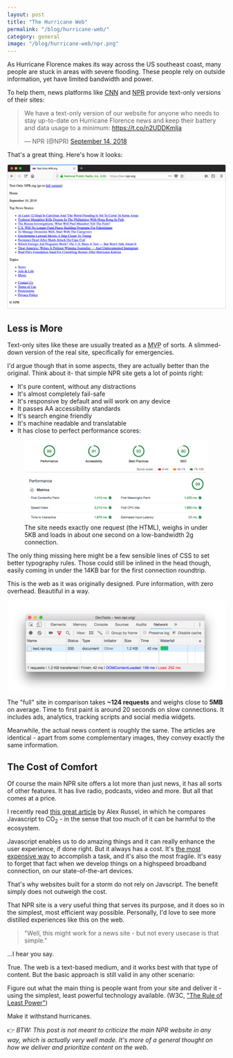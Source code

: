 ```yaml
---
layout: post
title: "The Hurricane Web"
permalink: "/blog/hurricane-web/"
category: general
image: "/blog/hurricane-web/npr.png"
---
```


As Hurricane Florence makes its way across the US southeast coast, many people are stuck in areas with severe flooding. These people rely on outside information, yet have limited bandwidth and power.

To help them, news platforms like [CNN](http://lite.cnn.io/en) and [NPR](https://text.npr.org/) provide text-only versions of their sites:

<blockquote class="twitter-tweet" data-partner="tweetdeck"><p lang="en" dir="ltr">We have a text-only version of our website for anyone who needs to stay up-to-date on Hurricane Florence news and keep their battery and data usage to a minimum: <a href="https://t.co/n2UDDKmlja">https://t.co/n2UDDKmlja</a></p>&mdash; NPR (@NPR) <a href="https://twitter.com/NPR/status/1040580925329948673?ref_src=twsrc%5Etfw">September 14, 2018</a></blockquote>

That's a great thing. Here's how it looks:

<a href="https://text.npr.org/">
    <img src="npr.png" style="border:1px solid #DDD;" alt="Screenshot of the NPR text-only site">
</a>   

## Less is More

Text-only sites like these are usually treated as a <abbr title="Minimum Viable Prototype">MVP</abbr> of sorts. A slimmed-down version of the real site, specifically for emergencies. 

I'd argue though that in some aspects, they are actually better than the original. Think about it- that simple NPR site gets a lot of points right:

* It's pure content, without any distractions
* It's almost completely fail-safe
* It's responsive by default and will work on any device
* It passes AA accessibility standards 
* It's search engine friendly
* It's machine readable and translatable 
* It has close to perfect performance scores:

<figure>
    <img src="lighthouse-npr.png" alt="Google Lighthouse Report for text.npr.org">
    <figcaption>The site needs exactly one request (the HTML), weighs in under 5KB and loads in about one second on a low-bandwidth 2g connection.</figcaption>
</figure>

The only thing missing here might be a few sensible lines of CSS to set better typography rules. Those could still be inlined in the head though, easily coming in under the 14KB bar for the first connection roundtrip.

This is the web as it was originally designed. Pure information, with zero overhead. Beautiful in a way.

<img src="requests-npr.png" alt="" />

The "full" site in comparison takes __~124 requests__ and weighs close to __5MB__ on average. Time to first paint is around 20 seconds on slow connections. It includes ads, analytics, tracking scripts and social media widgets.

Meanwhile, the actual news content is roughly the same. The articles are identical - apart from some complementary images, they convey exactly the same information. 

## The Cost of Comfort

Of course the main NPR site offers a lot more than just news, it has all sorts of other features. It has live radio, podcasts, video and more. But all that comes at a price.

I recently read [this great article](https://infrequently.org/2018/09/the-developer-experience-bait-and-switch/) by Alex Russel, in which he compares Javascript to CO<sub>2</sub> - in the sense that too much of it can be harmful to the ecosystem.

Javascript enables us to do amazing things and it can really enhance the user experience, if done right. But it always has a cost. It's [the most expensive way](https://infrequently.org/2017/10/can-you-afford-it-real-world-web-performance-budgets/) to accomplish a task, and it's also the most fragile. It's easy to forget that fact when we develop things on a highspeed broadband connection, on our state-of-the-art devices.

That's why websites built for a storm do not rely on Javscript. The benefit simply does not outweigh the cost.

That NPR site is a very useful thing that serves its purpose, and it does so in the simplest, most efficient way possible. Personally, I'd love to see more distilled experiences like this on the web.

> "Well, this might work for a news site - but not every usecase is that simple."

...I hear you say. 

True. The web is a text-based medium, and it works best with that type of content. But the basic approach is still valid in any other scenario: 

Figure out what the main thing is people want from your site and deliver it - using the simplest, least powerful technology available.
(W3C, ["The Rule of Least Power"](https://www.w3.org/2001/tag/doc/leastPower.html))

Make it withstand hurricanes.

👉 _BTW: This post is not meant to criticize the main NPR website in any way, which is actually very well made. It's more of a general thought on how we deliver and prioritize content on the web._